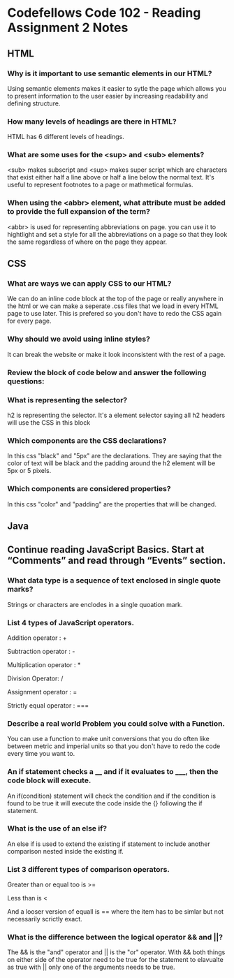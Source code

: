 # Codefellows Code 102 - Reading Assignment 2 Notes

## HTML

### Why is it important to use semantic elements in our HTML?

Using semantic elements makes it easier to sytle the page which allows you to present information to the user easier by increasing readability and defining structure.

### How many levels of headings are there in HTML?

HTML has 6 different levels of headings.

### What are some uses for the \<sup> and \<sub> elements?

\<sub> makes subscript and \<sup> makes super script which are characters that exist either half a line above or half a line below the normal text. It's useful to represent footnotes to a page or mathmetical formulas.

### When using the \<abbr> element, what attribute must be added to provide the full expansion of the term?

\<abbr> is used for representing abbreviations on page. you can use it to hightlight and set a style for all the abbreviations on a page so that they look the same regardless of where on the page they appear. 

## CSS

### What are ways we can apply CSS to our HTML?

We can do an inline code block at the top of the page or really anywhere in the html or we can make a seperate .css files that we load in every HTML page to use later. This is prefered so you don't have to redo the CSS again for every page.

### Why should we avoid using inline styles?

It can break the website or make it look inconsistent with the rest of a page.

### Review the block of code below and answer the following questions:

### What is representing the selector?

h2 is representing the selector. It's a element selector saying all h2 headers will use the CSS in this block

### Which components are the CSS declarations?

In this css "black" and "5px" are the declarations. They are saying that the color of text will be black and the padding around the h2 element will be 5px or 5 pixels.

### Which components are considered properties?

In this css "color" and "padding" are the properties that will be changed.


## Java

## Continue reading JavaScript Basics. Start at “Comments” and read through “Events” section.

### What data type is a sequence of text enclosed in single quote marks?

Strings or characters are enclodes in a single quoation mark.

### List 4 types of JavaScript operators.

Addition operator : + 

Subtraction operator : -

Multiplication operator : *

Division Operator: /

Assignment operator : =

Strictly equal operator : ===


### Describe a real world Problem you could solve with a Function.

 You can use a function to make unit conversions that you do often like between metric and imperial units so that you don't have to redo the code every time you want to.

### An if statement checks a __ and if it evaluates to ___, then the code block will execute.

An if(condition) statement will check the condition and if the condition is found to be true it will execute the code inside the {} following the if statement.

### What is the use of an else if?

An else if is used to extend the existing if statement to include another comparison nested inside the existing if.

### List 3 different types of comparison operators.

Greater than or equal too is \>=  

Less than is \<

And a looser version of equall is \== where the item has to be simlar but not necessarily scrictly exact. 

### What is the difference between the logical operator && and ||?

The && is the "and" operator and \|\| is the "or" operator. With && both things on either side of the operator need to be true for the statement to elavualte as true with \|\| only one of the arguments needs to be true.
